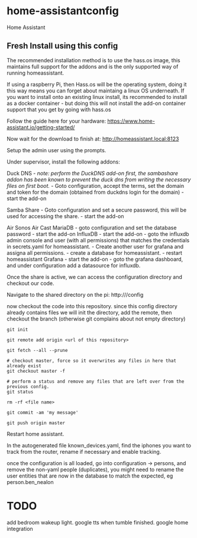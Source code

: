 # home-assistantconfig

Home Assistant

## Fresh Install using this config

The recommended installation method is to use the hass.os image, this maintains full support for the addons and is the only supported way of running homeassistant.

If using a raspberry Pi, then Hass.os will be the operating system, doing it this way means you can forget about maintaing a linux OS underneath. If you want to install onto an existing linux install, its recommended to install as a docker container - but doing this will not install the add-on container support that you get by going with hass.os

Follow the guide here for your hardware: https://www.home-assistant.io/getting-started/

Now wait for the download to finish at: http://homeassistant.local:8123

Setup the admin user using the prompts.

Under supervisor, install the following addons:

Duck DNS
    - *note: perform the DuckDNS add-on first, the sambashare addon has been known to prevent the duck dns from writing the necessary files on first boot.*
    - Goto configuration, accept the terms, set the domain and token for the domain (obtained from duckdns login for the domain)
    - start the add-on

Samba Share
    - Goto configuration and set a secure password, this will be used for accessing the share.
    - start the add-on

Air Sonos
Air Cast
MariaDB
    - goto configuration and set the database password
    - start the add-on
InfluxDB
    - start the add-on
    - goto the influxdb admin console and user (with all permissions) that matches the credentials in secrets.yaml for homeassistant.
    - Create another user for grafana and assigna all permissions.
    - create a database for homeassistant.
    - restart homeassistant
Grafana
    - start the add-on
    - goto the grafana dashboard, and under configuration add a datasource for influxdb.

Once the share is active, we can access the configuration directory and checkout our code.

Navigate to the shared directory on the pi: http://<ip>/config

now checkout the code into this repository. since this config directory already contains files we will init the directory, add the remote, then checkout the branch (otherwise git complains about not empty directory)

```
git init

git remote add origin <url of this repository>

git fetch --all --prune

# checkout master, force so it overwrites any files in here that already exist
git checkout master -f

# perform a status and remove any files that are left over from the previous config.
git status

rm -rf <file name>

git commit -am 'my message'

git push origin master
```

Restart home assistant.


In the autogenerated file known_devices.yaml, find the iphones you want to track from the router, rename if necessary and enable tracking.

once the configuration is all loaded, go into configuration -> persons, and remove the non-yaml people (duplicates), you might need to rename the user entities that are now in the database to match the expected, eg person.ben_nealon

# TODO
add bedroom wakeup light.
google tts when tumble finished.
google home integration

